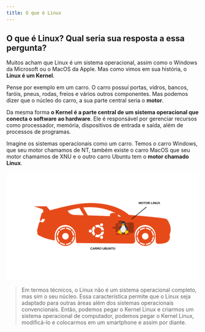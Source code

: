 ```yaml
---
title: O que é Linux
---
```


## O que é Linux? Qual seria sua resposta a essa pergunta?

Muitos acham que Linux é um sistema operacional, assim como o Windows da Microsoft ou o MacOS da Apple. Mas como vimos em sua história, o __Linux é um Kernel__.

Pense por exemplo em um carro. O carro possuí portas, vidros, bancos, faróis, pneus, rodas, freios e vários outros componentes. Mas podemos dizer que o núcleo do carro, a sua parte central seria o __motor__.

Da mesma forma __o Kernel é a parte central de um sistema operacional que conecta o software ao hardware__. Ele é responsável por gerenciar recursos como processador, memória, dispositivos de entrada e saída, além de processos de programas.

Imagine os sistemas operacionais como um carro. Temos o carro Windows, que seu motor chamamos de NT, também existe o carro MacOS que seu motor chamamos de XNU e o outro carro Ubuntu tem o __motor chamado Linux__.

![](../img/carro-ubuntu.png)

> Em termos técnicos, o Linux não é um sistema operacional completo, mas sim o seu núcleo. Essa característica permite que o Linux seja adaptado para outras áreas além dos sistemas operacionais convencionais. Então, podemos pegar o Kernel Linux e criarmos um sistema operacional de computador, podemos pegar o Kernel Linux,  modificá-lo e colocarmos em um smartphone e assim por diante.